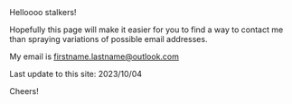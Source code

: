 <meta name="google-site-verification" content="9Bj-0M4mGsyvylhyXAMLqdZB_kRbkNwN7efb-vEpnn8" />
Helloooo stalkers!

Hopefully this page will make it easier for you to find a way to contact me than spraying variations of possible email addresses.

My email is firstname.lastname@outlook.com

Last update to this site: 2023/10/04

Cheers!
